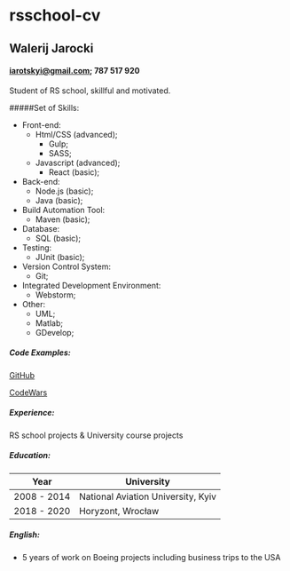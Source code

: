 # rsschool-cv
## Walerij Jarocki
#### iarotskyi@gmail.com; 787 517 920
Student of RS school, skillful and motivated.

#####Set of Skills:
* Front-end:
    * Html/CSS (advanced);
        * Gulp;
        * SASS;
    * Javascript (advanced);
        * React (basic);
* Back-end:
    * Node.js (basic);
    * Java (basic);
* Build Automation Tool:
    * Maven (basic);
* Database:
    * SQL (basic);
* Testing:
    * JUnit (basic);
* Version Control System:
    * Git;
* Integrated Development Environment:
    * Webstorm;
* Other:
    * UML;
    * Matlab;
    * GDevelop;
    
##### Code Examples:
[GitHub](https://github.com/Iarotskyi)

[CodeWars](https://www.codewars.com/users/Valero)

##### Experience:
RS school projects & University course projects

##### Education:

Year | University
---|---
2008 - 2014 | National Aviation University, Kyiv
2018 - 2020 | Horyzont, Wrocław

##### English:
* 5 years of work on Boeing projects including business trips to the USA
    


